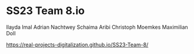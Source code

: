 # SS23 Team 8.io

Ilayda Imal
Adrian Nachtwey
Schaima Aribi
Christoph Moemkes
Maximilian Doll


https://real-projects-digitalization.github.io/SS23-Team-8/
